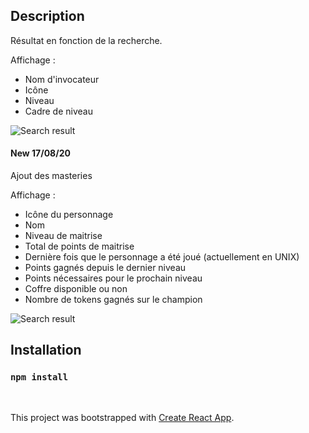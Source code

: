 
## Description

Résultat en fonction de la recherche. <br/>

Affichage :
* Nom d'invocateur
* Icône
* Niveau
* Cadre de niveau

![Search result](https://puu.sh/GhmjK/2eaf9cf90f.png)

#### New 17/08/20

Ajout des masteries <br/>

Affichage :
* Icône du personnage
* Nom
* Niveau de maitrise
* Total de points de maitrise
* Dernière fois que le personnage a été joué (actuellement en UNIX)
* Points gagnés depuis le dernier niveau
* Points nécessaires pour le prochain niveau
* Coffre disponible ou non
* Nombre de tokens gagnés sur le champion

![Search result](https://puu.sh/GhBdc/3708441c3c.png)

## Installation
### `npm install`
<br />

This project was bootstrapped with [Create React App](https://github.com/facebook/create-react-app).
